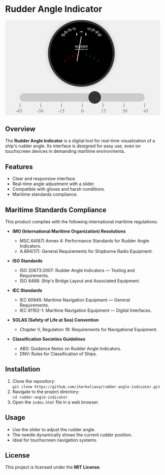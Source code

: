 # Rudder Angle Indicator

![Rudder Angle Indicator](/example.png)

## Overview

The **Rudder Angle Indicator** is a digital tool for real-time visualization of a ship's rudder angle. Its interface is designed for easy use, even on touchscreen devices in demanding maritime environments.

## Features

- Clear and responsive interface.
- Real-time angle adjustment with a slider.
- Compatible with gloves and harsh conditions.
- Maritime standards compliance.

## Maritime Standards Compliance

This product complies with the following international maritime regulations:

- **IMO (International Maritime Organization) Resolutions**

  - MSC.64(67) Annex 4: Performance Standards for Rudder Angle Indicators.
  - A.694(17): General Requirements for Shipborne Radio Equipment.

- **ISO Standards**

  - ISO 20673:2007: Rudder Angle Indicators — Testing and Requirements.
  - ISO 8468: Ship's Bridge Layout and Associated Equipment.

- **IEC Standards**

  - IEC 60945: Maritime Navigation Equipment — General Requirements.
  - IEC 61162-1: Maritime Navigation Equipment — Digital Interfaces.

- **SOLAS (Safety of Life at Sea) Convention**

  - Chapter V, Regulation 18: Requirements for Navigational Equipment.

- **Classification Societies Guidelines**
  - ABS: Guidance Notes on Rudder Angle Indicators.
  - DNV: Rules for Classification of Ships.

## Installation

1. Clone the repository:  
   `git clone https://github.com/ihorkoliasa/rudder-angle-indicator.git`
2. Navigate to the project directory:  
   `cd rudder-angle-indicator`
3. Open the `index.html` file in a web browser.

## Usage

- Use the slider to adjust the rudder angle.
- The needle dynamically shows the current rudder position.
- Ideal for touchscreen navigation systems.

## License

This project is licensed under the **MIT License**.
